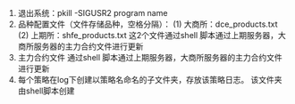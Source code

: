 1. 退出系统：pkill -SIGUSR2 program name
2. 品种配置文件（文件存储品种，空格分隔）：
	(1) 大商所：dce_products.txt
	(2) 上期所：shfe_products.txt
	这2个文件通过shell 脚本通过上期服务器，大商所服务器的主力合约文件进行更新
3. 主力合约文件
	通过shell 脚本通过上期服务器，大商所服务器的主力合约文件进行更新
4. 每个策略在log下创建以策略名命名的子文件夹，存放该策略日志。
	该文件夹由shell脚本创建
